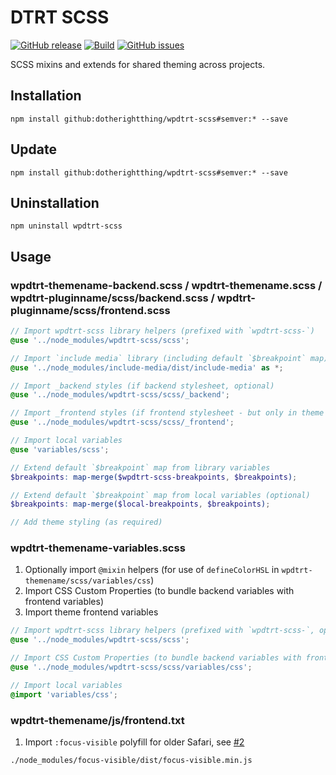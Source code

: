 # DTRT SCSS

[![GitHub release](https://img.shields.io/github/v/tag/dotherightthing/wpdtrt-scss)](https://github.com/dotherightthing/wpdtrt-scss/releases) [![Build](https://github.com/dotherightthing/wpdtrt-scss/workflows/Build%20and%20release%20if%20tagged/badge.svg?branch=master)](https://github.com/dotherightthing/wpdtrt-scss/actions?query=workflow%3A"Build+and+release+if+tagged") [![GitHub issues](https://img.shields.io/github/issues/dotherightthing/wpdtrt-scss.svg)](https://github.com/dotherightthing/wpdtrt-scss/issues)

SCSS mixins and extends for shared theming across projects.

## Installation

```node
npm install github:dotherightthing/wpdtrt-scss#semver:* --save
```

## Update

```node
npm install github:dotherightthing/wpdtrt-scss#semver:* --save
```

## Uninstallation

```node
npm uninstall wpdtrt-scss
```

## Usage

### wpdtrt-themename-backend.scss / wpdtrt-themename.scss / wpdtrt-pluginname/scss/backend.scss / wpdtrt-pluginname/scss/frontend.scss

```scss
// Import wpdtrt-scss library helpers (prefixed with `wpdtrt-scss-`)
@use '../node_modules/wpdtrt-scss/scss';

// Import `include media` library (including default `$breakpoint` map)
@use '../node_modules/include-media/dist/include-media' as *;

// Import _backend styles (if backend stylesheet, optional)
@use '../node_modules/wpdtrt-scss/scss/_backend';

// Import _frontend styles (if frontend stylesheet - but only in theme to prevent conflicts, optional)
@use '../node_modules/wpdtrt-scss/scss/_frontend';

// Import local variables
@use 'variables/scss';

// Extend default `$breakpoint` map from library variables
$breakpoints: map-merge($wpdtrt-scss-breakpoints, $breakpoints);

// Extend default `$breakpoint` map from local variables (optional)
$breakpoints: map-merge($local-breakpoints, $breakpoints);

// Add theme styling (as required)
```

### wpdtrt-themename-variables.scss

1. Optionally import `@mixin` helpers (for use of `defineColorHSL` in `wpdtrt-themename/scss/variables/css`)
2. Import CSS Custom Properties (to bundle backend variables with frontend variables)
3. Import theme frontend variables

```scss
// Import wpdtrt-scss library helpers (prefixed with `wpdtrt-scss-`, optional - mainly for use of `defineColorHSL`)
@use '../node_modules/wpdtrt-scss/scss';

// Import CSS Custom Properties (to bundle backend variables with frontend variables)
@use '../node_modules/wpdtrt-scss/scss/variables/css';

// Import local variables
@import 'variables/css';
```

### wpdtrt-themename/js/frontend.txt

1. Import `:focus-visible` polyfill for older Safari, see [#2](https://github.com/dotherightthing/wpdtrt-scss/issues/2)

```txt
./node_modules/focus-visible/dist/focus-visible.min.js
```
